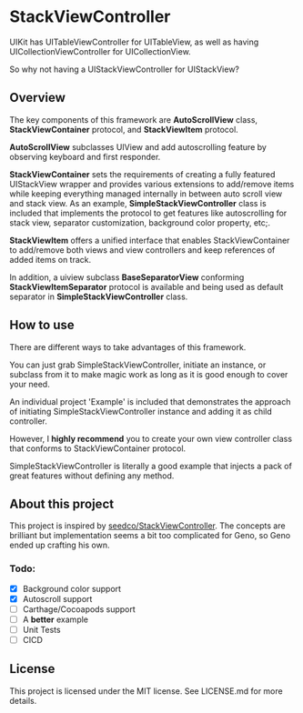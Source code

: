 # StackViewController

UIKit has UITableViewController for UITableView, as well as having UICollectionViewController for UICollectionView.

So why not having a UIStackViewController for UIStackView?

## Overview

The key components of this framework are **AutoScrollView** class, **StackViewContainer** protocol, and **StackViewItem** protocol.

**AutoScrollView** subclasses UIView and add autoscrolling feature by observing keyboard and first responder. 

**StackViewContainer** sets the requirements of creating a fully featured UIStackView wrapper and provides various extensions to add/remove items while keeping everything managed internally in between auto scroll view and stack view. As an example, **SimpleStackViewController** class is included that implements the protocol to get features like autoscrolling for stack view, separator customization, background color property, etc;.

**StackViewItem** offers a unified interface that enables StackViewContainer to add/remove both views and view controllers and keep references of added items on track.

In addition, a uiview subclass **BaseSeparatorView** conforming **StackViewItemSeparator** protocol is available and being used as default separator in **SimpleStackViewController** class.

## How to use

There are different ways to take advantages of this framework.

You can just grab SimpleStackViewController, initiate an instance, or subclass from it to make magic work as long as it is good enough to cover your need.

An individual project 'Example' is included that demonstrates the approach of initiating SimpleStackViewController instance and adding it as child controller.

However, I **highly recommend** you to create your own view controller class that conforms to StackViewContainer protocol. 

SimpleStackViewController is literally a good example that injects a pack of great features without defining any method.

## About this project

This project is inspired by [seedco/StackViewController](https://github.com/seedco/StackViewController). The concepts are brilliant but implementation seems a bit too complicated for Geno, so Geno ended up crafting his own.

### Todo:

- [x] Background color support
- [x] Autoscroll support
- [ ] Carthage/Cocoapods support
- [ ] A **better** example
- [ ] Unit Tests
- [ ] CICD

## License

This project is licensed under the MIT license. See LICENSE.md for more details.
